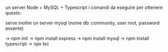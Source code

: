 un server Node + MySQL + Typescript
i comandi da eseguire per ottenere questo:

serve inoltre un server mysql (nome db: community, user root, password assente)

-> npm init
-> npm install express
-> npm install mysql
-> npm install typescript
-> npx tsc
